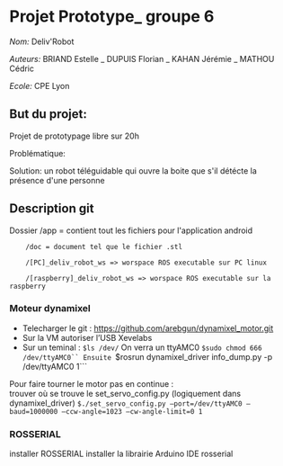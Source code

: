 # Projet Prototype_ groupe 6

*Nom:* Deliv'Robot

*Auteurs:* BRIAND Estelle _ DUPUIS Florian _ KAHAN Jérémie _ MATHOU Cédric

*Ecole:* CPE Lyon

## But du projet:
Projet de prototypage libre sur 20h

Problématique:

Solution: un robot téléguidable qui ouvre la boite que s'il détécte la présence d'une personne

## Description git
Dossier /app =  contient tout les fichiers pour l'application android

        /doc = document tel que le fichier .stl

        /[PC]_deliv_robot_ws => worspace ROS executable sur PC linux

        /[raspberry]_deliv_robot_ws => worspace ROS executable sur la raspberry


### Moteur dynamixel
-	Telecharger le git : https://github.com/arebgun/dynamixel_motor.git
-	Sur la VM autoriser l’USB Xevelabs
-	Sur un teminal : ```$ls /dev/```
On verra un ttyAMC0 ```$sudo chmod 666 /dev/ttyAMC0``
Ensuite ```$rosrun dynamixel_driver info_dump.py -p /dev/ttyAMC0 1```

Pour faire tourner le motor pas en continue :  
trouver où se trouve le set_servo_config.py (logiquement dans dynamixel_driver)
```$./set_servo_config.py –port=/dev/ttyAMC0 –baud=1000000 –ccw-angle=1023 –cw-angle-limit=0 1```

### ROSSERIAL
installer ROSSERIAL
installer la librairie Arduino IDE rosserial

